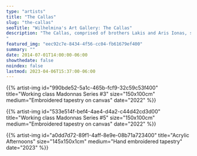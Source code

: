 ```yaml
---
type: "artists"
title: "The Callas"
slug: "the-callas"
seoTitle: "Wilhelmina's Art Gallery: The Callas"
description: "The Callas, comprised of brothers Lakis and Aris Ionas, spearheads a Greek DIY movement, acting as a catalyst within a loose artistic collective engaged in the creation of artworks, films, and music. The duo, celebrating women, activism, and the spirit of experimentation, presents an array of original tapestries, playful installations, and mesmerizing spray paintings. Drawing inspiration from urban symbolism, collective archetypes, and diverse cultural references, The Callas' meta-punk distinctive style reflects a captivating fusion of Mediterranean psych-laden collective creativity. Their embroideries specifically weave together influences from sources such as the Memphis Group, Superstudio, Parthenis, Dorothy Iannone, and traditional flokati rugs, resulting in a compelling blend of contemporary and traditional elements. While the creative duo conceptualizes the designs, the tapestries come to life through the skilled craftsmanship of their mother, Ioanna, and aunt, Anastasia, at The Callas farm in Thermissia, Peloponnese. This unique DIY haven, situated amid olive and orange trees, serves as their laboratory, studio, festival space, and warehouse—a versatile hub for their artistic endeavors. The Callas has left an indelible mark on the global art scene through collaborations with iconic figures like Lee Ranaldo of Sonic Youth and Jim Sclavunos of Nick Cave and The Bad Seeds. Their impactful contributions are further evidenced by major museum shows, including a recent exhibition at Onassis Foundation – Stegi, and participation in renowned shows such as the New Museum in New York, DESTE Foundation in Athens, Documenta 14, Palais de Tokyo in Paris, and the Athens Biennial Kustera Projects in New York.
"
featured_img: "eec92c7e-8434-4f56-cc04-fb61679ef400"
summary: ""
date: 2014-07-01T14:00:00-06:00
showthedate: false
noindex: false
lastmod: 2023-04-06T15:37:00-06:00
---
```

{{% artist-img id="990bde52-5a1c-465b-fcf9-32c59c53f400" title="Working class Madonnas Series #3" size="150x100cm" medium="Embroidered tapestry on canvas" date="2022" %}}

{{% artist-img id="533e514f-bef4-4ae4-d4a2-c44d42cd3d00" title="Working class Madonnas Series #5" size="150x100cm" medium="Embroidered tapestry on canvas" date="2022" %}}

{{% artist-img id="a0dd7d72-89f1-4aff-8e9e-08b71a723400" title="Acrylic Afternoons" size="145x150x1cm" medium="Hand embroidered tapestry" date="2023" %}}
